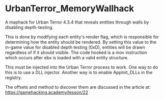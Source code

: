 # UrbanTerror_MemoryWallhack
A maphack for Urban Terror 4.3.4 that reveals entities through walls by disabling depth-testing.

This is done by modifying each entity's render flag, which is responsible for determining how the entity should be rendered. By setting this value to the in-game value for disabled depth testing (0xD), entities will be drawn regardless of if it should visible. The code hooked is a mov instruction which occurs after ebx is loaded with a valid entity structure.

This must be injected into the Urban Terror process to work. One way to do this is to use a DLL injector. Another way is to enable AppInit_DLLs in the registry.

The offsets and method to discover them are discussed in the article at: https://gamehacking.academy/lesson/22
